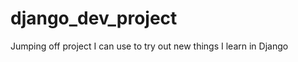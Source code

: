 django_dev_project
==================

Jumping off project I can use to try out new things I learn in Django